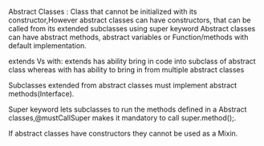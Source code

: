 Abstract Classes :
Class that cannot be initialized with its constructor,However abstract classes can have constructors, that can be called from its extended subclasses using super keyword
Abstract classes can have abstract methods, abstract variables or Function/methods with default implementation.

extends Vs with: extends has ability bring in code into subclass of abstract class whereas with has ability to bring in from multiple abstract classes

Subclasses extended from abstract classes must implement abstract methods(Interface).
 
Super keyword lets subclasses to run the methods defined in a Abstract classes,@mustCallSuper makes it mandatory to call super.method();.

If abstract classes have constructors they cannot be used as a Mixin.


 


